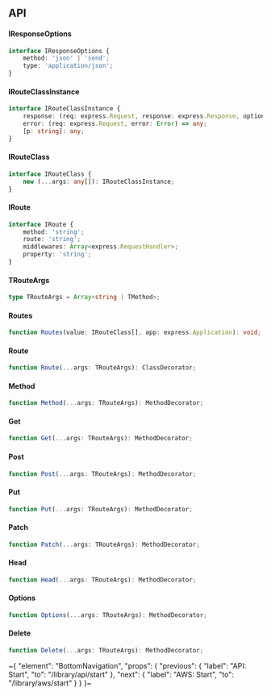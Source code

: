 

## API

#### IResponseOptions

```ts
interface IResponseOptions {
    method: 'json' | 'send';
    type: 'application/json';
}
```

#### IRouteClassInstance

```ts
interface IRouteClassInstance {
    response: (req: express.Request, response: express.Response, options: IResponseOptions) => any;
    error: (req: express.Request, error: Error) => any;
    [p: string]: any;
}
```

#### IRouteClass

```ts
interface IRouteClass {
    new (...args: any[]): IRouteClassInstance;
}
```

#### IRoute

```ts
interface IRoute {
    method: 'string';
    route: 'string';
    middlewares: Array<express.RequestHandler>;
    property: 'string';
}
```

#### TRouteArgs

```ts
type TRouteArgs = Array<string | TMethod>;
```

#### Routes

```ts
function Routes(value: IRouteClass[], app: express.Application): void;
```

#### Route

```ts
function Route(...args: TRouteArgs): ClassDecorator;
```

#### Method

```ts
function Method(...args: TRouteArgs): MethodDecorator;
```

#### Get

```ts
function Get(...args: TRouteArgs): MethodDecorator;
```

#### Post

```ts
function Post(...args: TRouteArgs): MethodDecorator;
```

#### Put

```ts
function Put(...args: TRouteArgs): MethodDecorator;
```

#### Patch

```ts
function Patch(...args: TRouteArgs): MethodDecorator;
```

#### Head

```ts
function Head(...args: TRouteArgs): MethodDecorator;
```

#### Options

```ts
function Options(...args: TRouteArgs): MethodDecorator;
```

#### Delete

```ts
function Delete(...args: TRouteArgs): MethodDecorator;
```


~{
  "element": "BottomNavigation",
  "props": {
    "previous": {
      "label": "API: Start",
      "to": "/library/api/start"
    },
    "next": {
      "label": "AWS: Start",
      "to": "/library/aws/start"
    }
  }
}~
